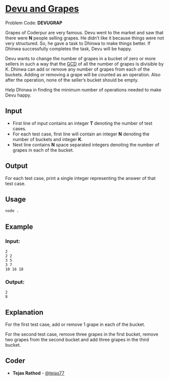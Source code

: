
# [Devu and Grapes](https://www.codechef.com/problems/DEVUGRAP)
Problem Code: **DEVUGRAP**

Grapes of Coderpur are very famous. Devu went to the market and saw that there were **N** people selling grapes. He didn’t like it because things were not very structured. So, he gave a task to Dhinwa to make things better. If Dhinwa successfully completes the task, Devu will be happy.

Devu wants to change the number of grapes in a bucket of zero or more sellers in such a way that the [GCD](http://en.wikipedia.org/wiki/Greatest_common_divisor) of all the number of grapes is divisible by K. Dhinwa can add or remove any number of grapes from each of the buckets. Adding or removing a grape will be counted as an operation. Also after the operation, none of the seller’s bucket should be empty.

Help Dhinwa in finding the minimum number of operations needed to make Devu happy.

## Input

- First line of input contains an integer **T** denoting the number of test cases.
- For each test case, first line will contain an integer **N** denoting the number of buckets and integer **K**.
- Next line contains **N** space separated integers denoting the number of grapes in each of the bucket.

## Output

For each test case, print a single integer representing the answer of that test case.

## Usage
```sh
node .
```
## Example
### Input:
```
2
2 2
3 5
3 7
10 16 18
```
### Output:
```
2
8
```
## Explanation

For the first test case, add or remove 1 grape in each of the bucket.

For the second test case, remove three grapes in the first bucket, remove two grapes from the second bucket and add three grapes in the third bucket. 

## Coder

* **Tejas Rathod** - [@tejas77](https://github.com/tejas77)
